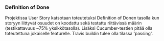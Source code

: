 ### Definition of Done
Projektissa User Story katsotaan toteutetuksi Definition of Donen tasolla kun storyyn liittyvät osuudet on koodattu sekä testattu riittävissä määrin (testikattavuus ~75% yksikkötasolla). Lisäksi Cucumber-testien pitää olla toteutettuna jokaiselle featurelle. Travis buildin tulee olla tilassa 'passing'.
